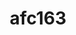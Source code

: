 ---
title: afc163
github: https://github.com/afc163
mode: light
transition: 3s
archetype:
- Innovative
---